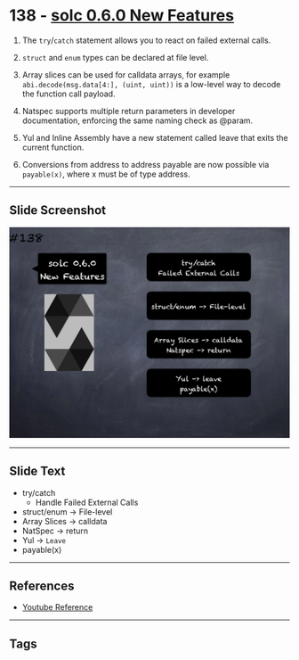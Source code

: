 # 138 - [solc 0.6.0 New Features](solc%200.6.0%20New%20Features.md)

1.  The `try`/`catch` statement allows you to react on failed external calls.
    
2.  `struct` and `enum` types can be declared at file level.
    
3.  Array slices can be used for calldata arrays, for example `abi.decode(msg.data[4:], (uint, uint))` is a low-level way to decode the function call payload.
    
4.  Natspec supports multiple return parameters in developer documentation, enforcing the same naming check as @param.
    
5.  Yul and Inline Assembly have a new statement called leave that exits the current function.
    
6.  Conversions from address to address payable are now possible via `payable(x)`, where x must be of type address.

___
## Slide Screenshot
![138.png](../../images/3.Solidity%20201/138.png)
___
## Slide Text
- try/catch
	- Handle Failed External Calls
- struct/enum -> File-level
- Array Slices -> calldata
- NatSpec -> return
- Yul -> `Leave`
- payable(x)
___
## References
- [Youtube Reference](https://youtu.be/TqMIbouwePE?t=1830)
___
## Tags